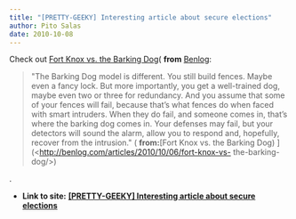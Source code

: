 ```yaml
---
title: "[PRETTY-GEEKY] Interesting article about secure elections"
author: Pito Salas
date: 2010-10-08
---
```




Check out [Fort Knox vs. the Barking
Dog](<http://benlog.com/articles/2010/10/06/fort-knox-vs-the-barking-dog/>)(
**from** [Benlog](<http://benlog.com/feed/>):

> "The Barking Dog model is different. You still build fences. Maybe even a
> fancy lock. But more importantly, you get a well-trained dog, maybe even two
> or three for redundancy. And you assume that some of your fences will fail,
> because that’s what fences do when faced with smart intruders. When they do
> fail, and someone comes in, that’s where the barking dog comes in. Your
> defenses may fail, but your detectors will sound the alarm, allow you to
> respond and, hopefully, recover from the intrusion." ( **from:**[Fort Knox
> vs. the Barking Dog) ](<http://benlog.com/articles/2010/10/06/fort-knox-vs-
> the-barking-dog/>)

.


* **Link to site:** **[[PRETTY-GEEKY] Interesting article about secure elections](None)**
